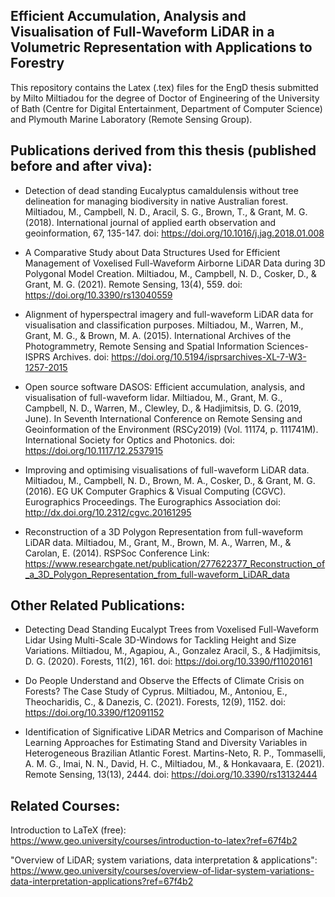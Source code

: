 Efficient Accumulation, Analysis and Visualisation of Full-Waveform LiDAR in a Volumetric Representation with Applications to Forestry
----------------------------

This repository contains the Latex (.tex) files for the EngD thesis submitted by Milto Miltiadou for the degree of Doctor of Engineering of the University of Bath (Centre for Digital Entertainment, Department of Computer Science) and Plymouth Marine Laboratory (Remote Sensing Group). 


Publications derived from this thesis (published before and after viva):
-------------------------------------------------------------------------------
- Detection of dead standing Eucalyptus camaldulensis without tree delineation for managing biodiversity in native Australian forest. Miltiadou, M., Campbell, N. D., Aracil, S. G., Brown, T., & Grant, M. G. (2018). International journal of applied earth observation and geoinformation, 67, 135-147.
doi: https://doi.org/10.1016/j.jag.2018.01.008

- A Comparative Study about Data Structures Used for Efficient Management of Voxelised Full-Waveform Airborne LiDAR Data during 3D Polygonal Model Creation. Miltiadou, M., Campbell, N. D., Cosker, D., & Grant, M. G. (2021). Remote Sensing, 13(4), 559.
doi: https://doi.org/10.3390/rs13040559

- Alignment of hyperspectral imagery and full-waveform LiDAR data for visualisation and classification purposes. Miltiadou, M., Warren, M., Grant, M. G., & Brown, M. A. (2015). International Archives of the Photogrammetry, Remote Sensing and Spatial Information Sciences-ISPRS Archives.
doi: https://doi.org/10.5194/isprsarchives-XL-7-W3-1257-2015

- Open source software DASOS: Efficient accumulation, analysis, and visualisation of full-waveform lidar. Miltiadou, M., Grant, M. G., Campbell, N. D., Warren, M., Clewley, D., & Hadjimitsis, D. G. (2019, June). In Seventh International Conference on Remote Sensing and Geoinformation of the Environment (RSCy2019) (Vol. 11174, p. 111741M). International Society for Optics and Photonics.
doi: https://doi.org/10.1117/12.2537915

- Improving and optimising visualisations of full-waveform LiDAR data. Miltiadou, M., Campbell, N. D., Brown, M. A., Cosker, D., & Grant, M. G. (2016). EG UK Computer Graphics & Visual Computing (CGVC). Eurographics Proceedings. The Eurographics Association
doi: http://dx.doi.org/10.2312/cgvc.20161295

- Reconstruction of a 3D Polygon Representation from full-waveform LiDAR data. Miltiadou, M., Grant, M., Brown, M. A., Warren, M., & Carolan, E. (2014). RSPSoc Conference
Link: https://www.researchgate.net/publication/277622377_Reconstruction_of_a_3D_Polygon_Representation_from_full-waveform_LiDAR_data


Other Related Publications:
---------------------------
- Detecting Dead Standing Eucalypt Trees from Voxelised Full-Waveform Lidar Using Multi-Scale 3D-Windows for Tackling Height and Size Variations. Miltiadou, M., Agapiou, A., Gonzalez Aracil, S., & Hadjimitsis, D. G. (2020). Forests, 11(2), 161.
doi:  https://doi.org/10.3390/f11020161

- Do People Understand and Observe the Effects of Climate Crisis on Forests? The Case Study of Cyprus. Miltiadou, M., Antoniou, E., Theocharidis, C., & Danezis, C. (2021). Forests, 12(9), 1152.
doi: https://doi.org/10.3390/f12091152

- Identification of Significative LiDAR Metrics and Comparison of Machine Learning Approaches for Estimating Stand and Diversity Variables in Heterogeneous Brazilian Atlantic Forest. Martins-Neto, R. P., Tommaselli, A. M. G., Imai, N. N., David, H. C., Miltiadou, M., & Honkavaara, E. (2021). Remote Sensing, 13(13), 2444.
doi: https://doi.org/10.3390/rs13132444


Related Courses:
----------------
Introduction to LaTeX (free): https://www.geo.university/courses/introduction-to-latex?ref=67f4b2

"Overview of LiDAR; system variations, data interpretation & applications": https://www.geo.university/courses/overview-of-lidar-system-variations-data-interpretation-applications?ref=67f4b2



